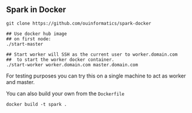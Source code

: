 ## Spark in Docker

```
git clone https://github.com/ouinformatics/spark-docker

## Use docker hub image
## on first node:
./start-master

## Start worker will SSH as the current user to worker.domain.com
##  to start the worker docker container. 
./start-worker worker.domain.com master.domain.com
```

For testing purposes you can try this on a single machine to act as worker and master.


You can also build your own from the `Dockerfile`
```
docker build -t spark .
```


